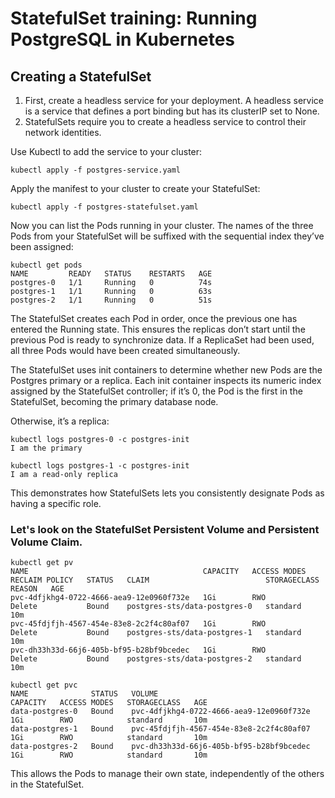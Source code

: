 # StatefulSet training: Running PostgreSQL in Kubernetes

## Creating a StatefulSet
1. First, create a headless service for your deployment. A headless service is a service that defines a port binding but has its clusterIP set to None.
2. StatefulSets require you to create a headless service to control their network identities.

Use Kubectl to add the service to your cluster:

```
kubectl apply -f postgres-service.yaml
```

Apply the manifest to your cluster to create your StatefulSet:

```
kubectl apply -f postgres-statefulset.yaml
```

Now you can list the Pods running in your cluster. The names of the three Pods from your StatefulSet will be suffixed with the sequential index they’ve been assigned:

```
kubectl get pods
NAME         READY   STATUS    RESTARTS   AGE
postgres-0   1/1     Running   0          74s
postgres-1   1/1     Running   0          63s
postgres-2   1/1     Running   0          51s
```
The StatefulSet creates each Pod in order, once the previous one has entered the Running state. 
This ensures the replicas don’t start until the previous Pod is ready to synchronize data. 
If a ReplicaSet had been used, all three Pods would have been created simultaneously.

The StatefulSet uses init containers to determine whether new Pods are the Postgres primary or a replica. 
Each init container inspects its numeric index assigned by the StatefulSet controller; if it’s 0, the Pod is the first in the StatefulSet, becoming the primary database node.

Otherwise, it’s a replica:

```
kubectl logs postgres-0 -c postgres-init
I am the primary
```

```
kubectl logs postgres-1 -c postgres-init
I am a read-only replica
```

This demonstrates how StatefulSets lets you consistently designate Pods as having a specific role. 

### Let's look on the StatefulSet Persistent Volume and Persistent Volume Claim.

```
kubectl get pv
NAME                                       CAPACITY   ACCESS MODES   RECLAIM POLICY   STATUS   CLAIM                          STORAGECLASS   REASON   AGE
pvc-4dfjkhg4-0722-4666-aea9-12e0960f732e   1Gi        RWO            Delete           Bound    postgres-sts/data-postgres-0   standard                10m
pvc-45fdjfjh-4567-454e-83e8-2c2f4c80af07   1Gi        RWO            Delete           Bound    postgres-sts/data-postgres-1   standard                10m
pvc-dh33h33d-66j6-405b-bf95-b28bf9bcedec   1Gi        RWO            Delete           Bound    postgres-sts/data-postgres-2   standard                10m
```

```
kubectl get pvc
NAME              STATUS   VOLUME                                     CAPACITY   ACCESS MODES   STORAGECLASS   AGE
data-postgres-0   Bound    pvc-4dfjkhg4-0722-4666-aea9-12e0960f732e   1Gi        RWO            standard       10m
data-postgres-1   Bound    pvc-45fdjfjh-4567-454e-83e8-2c2f4c80af07   1Gi        RWO            standard       10m
data-postgres-2   Bound    pvc-dh33h33d-66j6-405b-bf95-b28bf9bcedec   1Gi        RWO            standard       10m
```
This allows the Pods to manage their own state, independently of the others in the StatefulSet.

